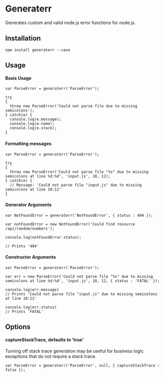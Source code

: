 # Generaterr

Generates custom and valid node.js error functions for node.js.

## Installation

    npm install generaterr --save

## Usage

#### Basis Usage

    var ParseError = generaterr('ParseError');

    try
    {
      throw new ParseError('Could not parse file due to missing semicolons');
    } catch(e) {
      console.log(e.message);
      console.log(e.name);
      console.log(e.stack);
    }

#### Formatting messages

    var ParseError = generaterr('ParseError');

    try
    {
      throw new ParseError('Could not parse file "%s" due to missing semicolons at line %d:%d', 'input.js', 10, 12);
    } catch(e) {
      // Message: 'Could not parse file "input.js" due to missing semicolons at line 10:12'
    }

#### Generator Arguments

    var NotFoundError = generaterr('NotFoundError', { status : 404 });

    var notFoundError = new NotFoundError('Could find resource /api/random/numbers');

    console.log(notFoundError.status);

    // Prints '404'

#### Constructor Arguments

    var ParseError = generaterr('ParseError');

    var err = new ParseError('Could not parse file "%s" due to missing semicolons at line %d:%d', 'input.js', 10, 12, { status : 'FATAL' });

    console.log(err.message)
    // Prints 'Could not parse file "input.js" due to missing semicolons at line 10:12'

    console.log(err.status)
    // Prints 'FATAL'

## Options

#### captureStackTrace, defaults to 'true'
Turning off stack trace generation may be useful for business logic exceptions that do not require a stack trace.

    var ParseError = generaterr('ParseError', null, { captureStackTrace : false });
